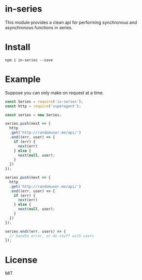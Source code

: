 # in-series
This module provides a clean api for performing synchronous and asynchronous functions in series.

# Install
```
npm i in-series --save
```

# Example
Suppose you can only make on request at a time.

```javascript
const Series = require('in-series');
const http = require('superagent');

const series = new Series;

series.push(next => {
  http
  .get('http://randomuser.me/api/')
  .end((err, user) => {
    if (err) {
      next(err)
    } else {
      next(null, user);
    }
  })
});

series.push(next => {
  http
  .get('http://randomuser.me/api/')
  .end((err, user) => {
    if (err) {
      next(err)
    } else {
      next(null, user);
    }
  })
});

series.end((err, users) => {
  // handle error, or do stuff with users
});
```

# License
MIT
